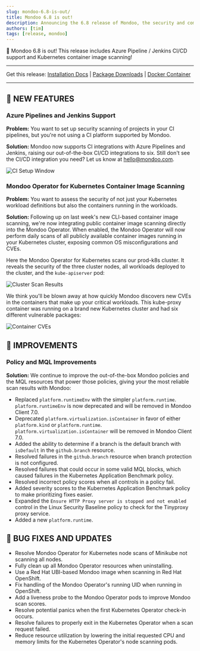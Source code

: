 ```yaml
---
slug: mondoo-6.8-is-out/
title: Mondoo 6.8 is out!
description: Announcing the 6.8 release of Mondoo, the security and compliance platform that prioritizes risks that matter most in your infrastructure.
authors: [tim]
tags: [release, mondoo]
---
```


🥳 Mondoo 6.8 is out! This release includes Azure Pipeline / Jenkins CI/CD support and Kubernetes container image scanning!

---

Get this release: [Installation Docs](/cnspec/) | [Package Downloads](https://releases.mondoo.com/mondoo/) | [Docker Container](https://hub.docker.com/r/mondoo/client)

---

## 🎉 NEW FEATURES

### Azure Pipelines and Jenkins Support

**Problem:** You want to set up security scanning of projects in your CI pipelines, but you're not using a CI platform supported by Mondoo.

**Solution:** Mondoo now supports CI integrations with Azure Pipelines and Jenkins, raising our out-of-the-box CI/CD integrations to six. Still don't see the CI/CD integration you need? Let us know at hello@mondoo.com.

![CI Setup Window](/img/releases/2022-07-26-mondoo-6.8-is-out/ci_setup_window.png)

### Mondoo Operator for Kubernetes Container Image Scanning

**Problem:** You want to assess the security of not just your Kubernetes workload definitions but also the containers running in the workloads.

**Solution:** Following up on last week's new CLI-based container image scanning, we're now integrating public container image scanning directly into the Mondoo Operator. When enabled, the Mondoo Operator will now perform daily scans of all publicly available container images running in your Kubernetes cluster, exposing common OS misconfigurations and CVEs.

Here the Mondoo Operator for Kubernetes scans our prod-k8s cluster. It reveals the security of the three cluster nodes, all workloads deployed to the cluster, and the `kube-apiserver` pod:

![Cluster Scan Results](/img/releases/2022-07-26-mondoo-6.8-is-out/cluster_scan_results.png)

We think you'll be blown away at how quickly Mondoo discovers new CVEs in the containers that make up your critical workloads. This kube-proxy container was running on a brand new Kubernetes cluster and had six different vulnerable packages:

![Container CVEs](/img/releases/2022-07-26-mondoo-6.8-is-out/container_cves.png)

## 🧹 IMPROVEMENTS

### Policy and MQL Improvements

**Solution:** We continue to improve the out-of-the-box Mondoo policies and the MQL resources that power those policies, giving your the most reliable scan results with Mondoo:

- Replaced `platform.runtimeEnv` with the simpler `platform.runtime`. `platform.runtimeEnv` is now deprecated and will be removed in Mondoo Client 7.0.
- Deprecated `platform.virtualization.isContainer` in favor of either `platform.kind` or `platform.runtime`. `platform.virtualization.isContainer` will be removed in Mondoo Client 7.0.
- Added the ability to determine if a branch is the default branch with `isDefault` in the `github.branch` resource.
- Resolved failures in the `github.branch` resource when branch protection is not configured.
- Resolved failures that could occur in some valid MQL blocks, which caused failures in the Kubernetes Application Benchmark policy.
- Resolved incorrect policy scores when all controls in a policy fail.
- Added severity scores to the Kubernetes Application Benchmark policy to make prioritizing fixes easier.
- Expanded the `Ensure HTTP Proxy server is stopped and not enabled` control in the Linux Security Baseline policy to check for the Tinyproxy proxy service.
- Added a new `platform.runtime`.

## 🐛 BUG FIXES AND UPDATES

- Resolve Mondoo Operator for Kubernetes node scans of Minikube not scanning all nodes.
- Fully clean up all Mondoo Operator resources when uninstalling.
- Use a Red Hat UBI-based Mondoo image when scanning in Red Hat OpenShift.
- Fix handling of the Mondoo Operator's running UID when running in OpenShift.
- Add a liveness probe to the Mondoo Operator pods to improve Mondoo scan scores.
- Resolve potential panics when the first Kubernetes Operator check-in occurs.
- Resolve failures to properly exit in the Kubernetes Operator when a scan request failed.
- Reduce resource utilization by lowering the initial requested CPU and memory limits for the Kubernetes Operator's node scanning pods.
